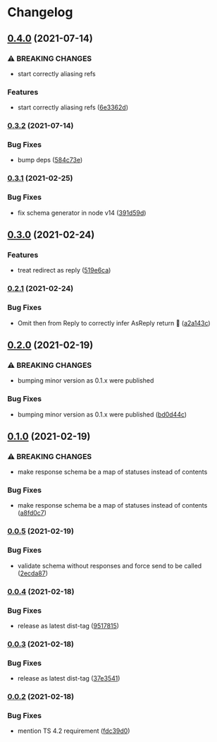# Changelog

## [0.4.0](https://www.github.com/Coobaha/typed-fastify/compare/v0.3.2...v0.4.0) (2021-07-14)


### ⚠ BREAKING CHANGES

* start correctly aliasing refs

### Features

* start correctly aliasing refs ([6e3362d](https://www.github.com/Coobaha/typed-fastify/commit/6e3362db34819869f2a61aef4ebbad803f77b6f1))

### [0.3.2](https://www.github.com/Coobaha/typed-fastify/compare/v0.3.1...v0.3.2) (2021-07-14)


### Bug Fixes

* bump deps ([584c73e](https://www.github.com/Coobaha/typed-fastify/commit/584c73ec22311562aa025b8443043c37913506d7))

### [0.3.1](https://www.github.com/Coobaha/typed-fastify/compare/v0.3.0...v0.3.1) (2021-02-25)


### Bug Fixes

* fix schema generator in node v14 ([391d59d](https://www.github.com/Coobaha/typed-fastify/commit/391d59d8d9e29b079130a7a4c05040ae320d7c5a))

## [0.3.0](https://www.github.com/Coobaha/typed-fastify/compare/v0.2.1...v0.3.0) (2021-02-24)


### Features

* treat redirect as reply ([519e6ca](https://www.github.com/Coobaha/typed-fastify/commit/519e6cad45ba780c78f6c0938f75b032b6bf2da1))

### [0.2.1](https://www.github.com/Coobaha/typed-fastify/compare/v0.2.0...v0.2.1) (2021-02-24)


### Bug Fixes

* Omit then from Reply to correctly infer AsReply return 🎉 ([a2a143c](https://www.github.com/Coobaha/typed-fastify/commit/a2a143c2d0d9f0ff0dab8eefee49bd1e4380e048))

## [0.2.0](https://www.github.com/Coobaha/typed-fastify/compare/v0.1.0...v0.2.0) (2021-02-19)


### ⚠ BREAKING CHANGES

* bumping minor version as 0.1.x were published

### Bug Fixes

* bumping minor version as 0.1.x were published ([bd0d44c](https://www.github.com/Coobaha/typed-fastify/commit/bd0d44c339265c337c626e05aa5ec01db48b9ac6))

## [0.1.0](https://www.github.com/Coobaha/typed-fastify/compare/v0.0.5...v0.1.0) (2021-02-19)


### ⚠ BREAKING CHANGES

* make response schema be a map of statuses instead of contents

### Bug Fixes

* make response schema be a map of statuses instead of contents ([a8fd0c7](https://www.github.com/Coobaha/typed-fastify/commit/a8fd0c7e94505dfc33b8e51f4b39851d6ba7b0a4))

### [0.0.5](https://www.github.com/Coobaha/typed-fastify/compare/v0.0.4...v0.0.5) (2021-02-19)


### Bug Fixes

* validate schema without responses and force send to be called ([2ecda87](https://www.github.com/Coobaha/typed-fastify/commit/2ecda876484c21d1b23e7f0a520d4e015cad5eb9))

### [0.0.4](https://www.github.com/Coobaha/typed-fastify/compare/v0.0.3...v0.0.4) (2021-02-18)


### Bug Fixes

* release as latest dist-tag ([9517815](https://www.github.com/Coobaha/typed-fastify/commit/951781514813f1d64f213614c19edcefae29cd92))

### [0.0.3](https://www.github.com/Coobaha/typed-fastify/compare/v0.0.2...v0.0.3) (2021-02-18)


### Bug Fixes

* release as latest dist-tag ([37e3541](https://www.github.com/Coobaha/typed-fastify/commit/37e354104e77e932b815725b5bb3166520899d24))

### [0.0.2](https://www.github.com/Coobaha/typed-fastify/compare/v0.0.1...v0.0.2) (2021-02-18)


### Bug Fixes

* mention TS 4.2 requirement ([fdc39d0](https://www.github.com/Coobaha/typed-fastify/commit/fdc39d06e584393c941d00655cc5e485ae0dd970))
